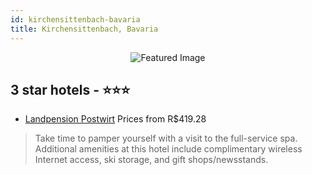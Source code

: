 ```yaml
---
id: kirchensittenbach-bavaria
title: Kirchensittenbach, Bavaria
---
```


<center><img src="https://i.travelapi.com/hotels/30000000/29310000/29304700/29304699/93c4a6e1_z.jpg" alt="Featured Image" /></center>


##  3 star hotels - ⭐️⭐️⭐️

-    [Landpension Postwirt](https://us.hurb.com/hotels/kirchensittenbach/landpension-postwirt-JNP-JP372598?cmp=18055) Prices from R$419.28
   > Take time to pamper yourself with a visit to the full-service spa. Additional amenities at this hotel include complimentary wireless Internet access, ski storage, and gift shops/newsstands.
